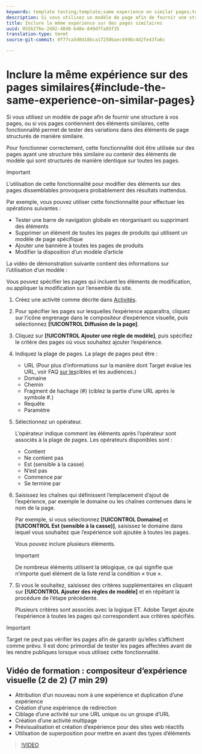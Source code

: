 ```yaml
---
keywords: template testing;template;same experience on similar pages;template test
description: Si vous utilisez un modèle de page afin de fournir une structure à vos pages, ou si vos pages contiennent des éléments similaires, cette fonctionnalité permet de tester des variations dans des éléments de page structurés de manière similaire.
title: Inclure la même expérience sur des pages similaires
uuid: 055b276e-2492-40d8-b48e-849dffa93f35
translation-type: tm+mt
source-git-commit: 0f77ca5d8d18bca17250baecd496c4d2fe43fa6c

---
```



# Inclure la même expérience sur des pages similaires{#include-the-same-experience-on-similar-pages}

Si vous utilisez un modèle de page afin de fournir une structure à vos pages, ou si vos pages contiennent des éléments similaires, cette fonctionnalité permet de tester des variations dans des éléments de page structurés de manière similaire.

Pour fonctionner correctement, cette fonctionnalité doit être utilisée sur des pages ayant une structure très similaire ou contenir des éléments de modèle qui sont structurés de manière identique sur toutes les pages.

>[!IMPORTANT]
>
>L’utilisation de cette fonctionnalité pour modifier des éléments sur des pages dissemblables provoquera probablement des résultats inattendus.

Par exemple, vous pouvez utiliser cette fonctionnalité pour effectuer les opérations suivantes :

* Tester une barre de navigation globale en réorganisant ou supprimant des éléments
* Supprimer un élément de toutes les pages de produits qui utilisent un modèle de page spécifique
* Ajouter une bannière à toutes les pages de produits
* Modifier la disposition d’un modèle d’article

La vidéo de démonstration suivante contient des informations sur l’utilisation d’un modèle :

Vous pouvez spécifier les pages qui incluent les éléments de modification, ou appliquer la modification sur l’ensemble du site.

1. Créez une activité comme décrite dans [Activités](../../c-activities/activities.md#concept_D317A95A1AB54674BA7AB65C7985BA03).
1. Pour spécifier les pages sur lesquelles l’expérience apparaîtra, cliquez sur l’icône engrenage dans le compositeur d’expérience visuelle, puis sélectionnez **[!UICONTROL Diffusion de la page]**.
1. Cliquez sur **[!UICONTROL Ajouter une règle de modèle]**, puis spécifiez le critère des pages où vous souhaitez ajouter l’expérience.

1. Indiquez la plage de pages. La plage de pages peut être :

   * URL (Pour plus d’informations sur la manière dont Target évalue les URL, voir FAQ [sur les](/help/c-target/c-troubleshooting-targets-and-audiences/troubleshooting-targets-and-audiences.md)cibles et les audiences.)
   * Domaine
   * Chemin
   * Fragment de hachage (#) (ciblez la partie d’une URL après le symbole #.)
   * Requête
   * Paramètre

1. Sélectionnez un opérateur.

   L’opérateur indique comment les éléments après l’opérateur sont associés à la plage de pages. Les opérateurs disponibles sont :

   * Contient
   * Ne contient pas
   * Est (sensible à la casse)
   * N’est pas
   * Commence par
   * Se termine par

1. Saisissez les chaînes qui définissent l’emplacement d’ajout de l’expérience, par exemple le domaine ou les chaînes contenues dans le nom de la page.

   Par exemple, si vous sélectionnez **[!UICONTROL Domaine]** et **[!UICONTROL Est (sensible à la casse)]**, saisissez le domaine dans lequel vous souhaitez que l’expérience soit ajoutée à toutes les pages.

   Vous pouvez inclure plusieurs éléments.

   >[!IMPORTANT]
   >
   >De nombreux éléments utilisent la `OR`logique, ce qui signifie que n’importe quel élément de la liste rend la condition « true ».

1. Si vous le souhaitez, saisissez des critères supplémentaires en cliquant sur **[!UICONTROL Ajouter des règles de modèle]** et en répétant la procédure de l’étape précédente.

   Plusieurs critères sont associés avec la logique ET. Adobe Target ajoute l’expérience à toutes les pages qui correspondent aux critères spécifiés.

>[!IMPORTANT]
>
> Target ne peut pas vérifier les pages afin de garantir qu’elles s’affichent comme prévu. Il est donc primordial de tester les pages affectées avant de les rendre publiques lorsque vous utilisez cette fonctionnalité.

## Vidéo de formation : compositeur d’expérience visuelle (2 de 2) (7 min 29)

* Attribution d’un nouveau nom à une expérience et duplication d’une expérience
* Création d’une expérience de redirection
* Ciblage d’une activité sur une URL unique ou un groupe d’URL
* Création d’une activité multipage
* Prévisualisation et création d’expérience pour des sites web réactifs
* Utilisation de superposition pour mettre en avant des types d’éléments

>[!VIDEO](https://video.tv.adobe.com/v/17401?captions=fre_fr)